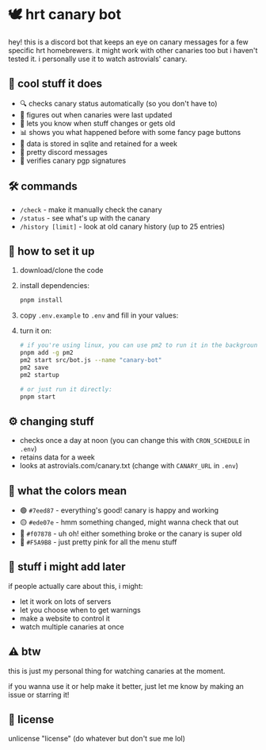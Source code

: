 # 🕊️ hrt canary bot

hey! this is a discord bot that keeps an eye on canary messages for a few specific hrt homebrewers. it might work with other canaries too but i haven't tested it. i personally use it to watch astrovials' canary.

## 🌟 cool stuff it does

- 🔍 checks canary status automatically (so you don't have to)
- 📅 figures out when canaries were last updated
- 🚨 lets you know when stuff changes or gets old
- 📊 shows you what happened before with some fancy page buttons
- 💾 data is stored in sqlite and retained for a week
- 🎨 pretty discord messages
- 🔐 verifies canary pgp signatures

## 🛠️ commands

- `/check` - make it manually check the canary 
- `/status` - see what's up with the canary
- `/history [limit]` - look at old canary history (up to 25 entries)

## 🔧 how to set it up

1. download/clone the code
2. install dependencies:
   ```bash
   pnpm install
   ```
3. copy `.env.example` to `.env` and fill in your values:

4. turn it on:
   ```bash
   # if you're using linux, you can use pm2 to run it in the background and start on boot:
   pnpm add -g pm2
   pm2 start src/bot.js --name "canary-bot"
   pm2 save
   pm2 startup

   # or just run it directly:
   pnpm start
   ```

## ⚙️ changing stuff

- checks once a day at noon (you can change this with `CRON_SCHEDULE` in `.env`)
- retains data for a week
- looks at astrovials.com/canary.txt (change with `CANARY_URL` in `.env`)

## 🎨 what the colors mean

- 🟢 `#7eed87` - everything's good! canary is happy and working
- 🟡 `#ede07e` - hmm something changed, might wanna check that out
- 🔴 `#f07878` - uh oh! either something broke or the canary is super old
- 🎀 `#F5A9B8` - just pretty pink for all the menu stuff

## 🚀 stuff i might add later

if people actually care about this, i might:
- let it work on lots of servers
- let you choose when to get warnings
- make a website to control it
- watch multiple canaries at once

## ⚠️ btw

this is just my personal thing for watching canaries at the moment. 

if you wanna use it or help make it better, just let me know by making an issue or starring it!

## 📝 license

unlicense "license" (do whatever but don't sue me lol)
